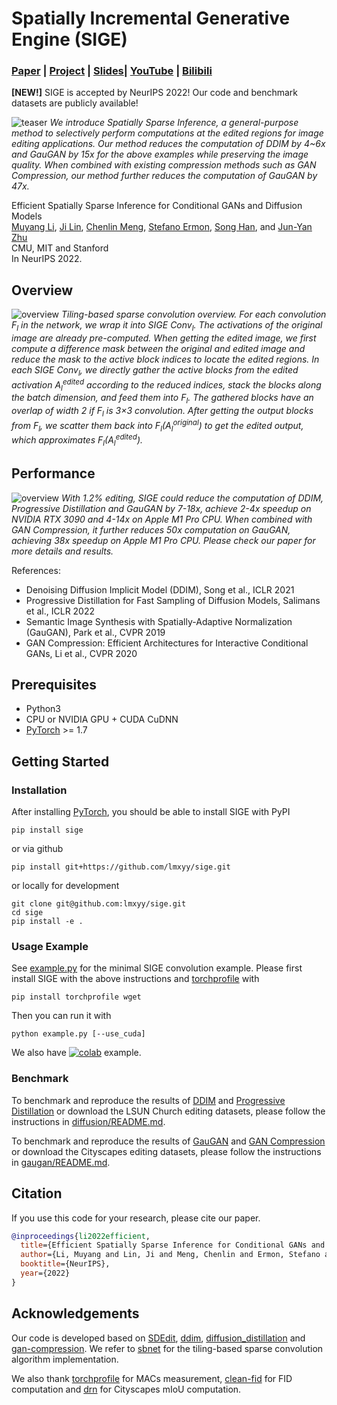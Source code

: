 # Spatially Incremental Generative Engine (SIGE)

### [Paper](https://openreview.net/forum?id=AUz5Oig77OS) | [Project](https://www.cs.cmu.edu/~sige/) | [Slides](www.cs.cmu.edu/~sige/resources/slides.key)| [YouTube](https://youtu.be/rDPotGoPPkQ) | [Bilibili](https://www.bilibili.com/video/BV1WG4y1b76q/?share_source=copy_web&vd_source=28b10c1b7c0a3972f928ee5f17d37771)

**[NEW!]** SIGE  is accepted by NeurIPS 2022! Our code and benchmark datasets are publicly available!

![teaser](https://github.com/lmxyy/sige/raw/main/assets/teaser.png)
*We introduce Spatially Sparse Inference, a general-purpose method to selectively perform computations at the edited regions for image editing applications. Our method reduces the computation of DDIM by 4~6x and GauGAN by 15x for the above examples while preserving the image quality. When combined with existing compression methods such as GAN Compression, our method further reduces the computation of GauGAN by 47x.*

Efficient Spatially Sparse Inference for Conditional GANs and Diffusion Models</br>
[Muyang Li](https://lmxyy.me/), [Ji Lin](http://linji.me/), [Chenlin Meng](https://cs.stanford.edu/~chenlin/), [Stefano Ermon](https://cs.stanford.edu/~ermon/), [Song Han](https://songhan.mit.edu/), and [Jun-Yan Zhu](https://www.cs.cmu.edu/~junyanz/)</br>
CMU, MIT and Stanford</br>
In NeurIPS 2022. 

## Overview

![overview](https://github.com/lmxyy/sige/raw/main/assets/method.gif)
*Tiling-based sparse convolution overview. For each convolution <i>F<sub>l</sub></i> in the network, we wrap it into SIGE Conv<sub><i>l</i></sub>. The activations of the original image are already pre-computed. When getting the edited image, we first compute a difference mask between the original and edited image and reduce the mask to the active block indices to locate the edited regions. In each SIGE Conv<sub><i>l</i></sub>, we directly gather the active blocks from the edited activation <i>A<sub>l</sub></i><sup>edited</sup> according to the reduced indices, stack the blocks along the batch dimension, and feed them into <i>F<sub>l</sub></i>. The gathered blocks have an overlap of width 2 if <i>F<sub>l</sub></i> is 3×3 convolution. After getting the output blocks from <i>F<sub>l</sub></i>, we scatter them back into <i>F<sub>l</sub></i>(<i>A<sub>l</sub></i><sup>original</sup>) to get the edited output, which approximates <i>F<sub>l</sub></i>(<i>A<sub>l</sub></i><sup>edited</sup>).*

## Performance

![overview](https://github.com/lmxyy/sige/raw/main/assets/results.png)
*With 1.2% editing, SIGE could reduce the computation of DDIM, Progressive Distillation and GauGAN by 7-18x, achieve 2-4x speedup on NVIDIA RTX 3090 and 4-14x on Apple M1 Pro CPU. When combined with GAN Compression, it further reduces 50x computation on GauGAN, achieving 38x speedup on Apple M1 Pro CPU. Please check our paper for more details and results.*

References:

* Denoising Diffusion Implicit Model (DDIM), Song et al., ICLR 2021
* Progressive Distillation for Fast Sampling of Diffusion Models, Salimans et al., ICLR 2022
* Semantic Image Synthesis with Spatially-Adaptive Normalization (GauGAN), Park et al., CVPR 2019
* GAN Compression: Efficient Architectures for Interactive Conditional GANs, Li et al., CVPR 2020

## Prerequisites

* Python3
* CPU or NVIDIA GPU + CUDA CuDNN
* [PyTorch](https://pytorch.org) >= 1.7

## Getting Started

### Installation

After installing [PyTorch](https://pytorch.org), you should be able to install SIGE with PyPI

```shell
pip install sige
```

or via github

```shell
pip install git+https://github.com/lmxyy/sige.git
```

or locally for development

```shell
git clone git@github.com:lmxyy/sige.git
cd sige
pip install -e .
```

### Usage Example

See [example.py](https://github.com/lmxyy/sige/tree/main/example.py) for the minimal SIGE convolution example. Please first install SIGE with the above instructions and [torchprofile](https://github.com/zhijian-liu/torchprofile) with 

```shell
pip install torchprofile wget
```

Then you can run it with

```shell
python example.py [--use_cuda]
```

We also have [![colab](https://colab.research.google.com/assets/colab-badge.svg)](https://colab.research.google.com/github/lmxyy/sige/blob/main/example.ipynb) example.

### Benchmark

To benchmark and reproduce the results of [DDIM](https://github.com/ermongroup/ddim) and [Progressive Distillation](https://github.com/google-research/google-research/tree/master/diffusion_distillation) or download the LSUN Church editing datasets, please follow the instructions in [diffusion/README.md](https://github.com/lmxyy/sige/tree/main/diffusion/README.md).

To benchmark and reproduce the results of [GauGAN](https://github.com/NVlabs/SPADE) and [GAN Compression](https://github.com/mit-han-lab/gan-compression) or download the Cityscapes editing datasets, please follow the instructions in [gaugan/README.md](https://github.com/lmxyy/sige/tree/main/gaugan/README.md).

## Citation

If you use this code for your research, please cite our paper.
```bibtex
@inproceedings{li2022efficient,
  title={Efficient Spatially Sparse Inference for Conditional GANs and Diffusion Models},
  author={Li, Muyang and Lin, Ji and Meng, Chenlin and Ermon, Stefano and Han, Song and Zhu, Jun-Yan},
  booktitle={NeurIPS},
  year={2022}
}
```

## Acknowledgements

Our code is developed based on [SDEdit](https://github.com/ermongroup/SDEdit), [ddim](https://github.com/ermongroup/ddim), [diffusion_distillation](https://github.com/google-research/google-research/tree/master/diffusion_distillation) and [gan-compression](https://github.com/mit-han-lab/gan-compression). We refer to [sbnet](https://github.com/uber-research/sbnet) for the tiling-based sparse convolution algorithm implementation.

We also thank [torchprofile](https://github.com/zhijian-liu/torchprofile) for MACs measurement, [clean-fid](https://github.com/GaParmar/clean-fid) for FID computation and [drn](https://github.com/fyu/drn) for Cityscapes mIoU computation.

